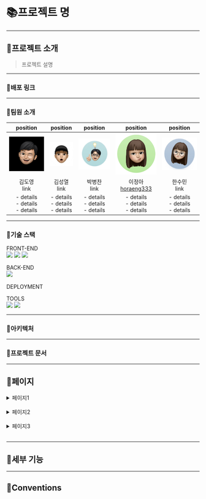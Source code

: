 # :books:프로젝트 명
***
## :open_book:프로젝트 소개
>프로젝트 설명
***
### :link:배포 링크
***
### :eyes:팀원 소개
| **position** | **position** | **position** | **position** | **position** |
|:------------:|:------------:|:------------:|:------------:|:------------:|
|      ![DY](img/DY.jpg)     |      ![SY](img/SY.png)     |      ![BC](img/BC.jpg)     |      ![JA](img/JA.jpg)     |      ![SM](img/SM.jpg)     |
|   김도영<br>link  |   김성열<br>link  |   박병찬<br>link  |   이정아<br>[horaeng333](https://github.com/) |   한수민<br>link  |
|    - details<br> - details<br> - details<br>    |    - details<br> - details<br> - details<br>    |    - details<br> - details<br> - details<br>    |    - details<br> - details<br> - details<br>    |    - details<br> - details<br> - details<br>    |
***
### :muscle:기술 스택
FRONT-END<br>
<img src="https://img.shields.io/badge/html5-E34F26?style=for-the-badge&logo=html5&logoColor=white"> 
  <img src="https://img.shields.io/badge/css-1572B6?style=for-the-badge&logo=css3&logoColor=white"> 
  <img src="https://img.shields.io/badge/javascript-F7DF1E?style=for-the-badge&logo=javascript&logoColor=black"> 

BACK-END<br>
  <img src="https://img.shields.io/badge/python-3776AB?style=for-the-badge&logo=python&logoColor=white"> 
  
DEPLOYMENT<br>

TOOLS<br>
<img src="https://img.shields.io/badge/github-181717?style=for-the-badge&logo=github&logoColor=white">
<img src="https://img.shields.io/badge/git-F05032?style=for-the-badge&logo=git&logoColor=white">

***
### 🏡아키텍처
***
### 📄프로젝트 문서
***
## :open_book:페이지
<details>
<summary>페이지1</summary>
<div>

내용

</div>
</details>
<br>
<details>
<summary>페이지2</summary>
<div>

내용

</div>
</details>
<br>
<details>
<summary>페이지3</summary>
<div>

내용

</div>
</details>
<br>

***
## :open_book:세부 기능
***
## 📌Conventions 
